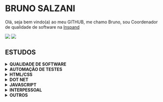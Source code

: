 # BRUNO SALZANI
Olá, seja bem vindo(a) ao meu GITHUB, me chamo Bruno, sou Coordenador de qualidade de software na [Inspand](https://www.linkedin.com/company/inspandeducacao/mycompany/)


<div> 
 <a href="https://www.linkedin.com/in/brunosalzani" target="_blank"><img src="https://img.shields.io/badge/-LinkedIn-%230077B5?style=for-the-badge&logo=linkedin&logoColor=white" target="_blank"></a> 
  <a href = "mailto:brunosalzani@hotmail.com"><img src="https://img.shields.io/badge/-Gmail-%23333?style=for-the-badge&logo=gmail&logoColor=white" target="_blank"></a> 
</div>

## ESTUDOS
<details><summary><b>QUALIDADE DE SOFTWARE</b></summary>

1. [FUNDAMENTOS QUALITY ASSURANCE: TESTPLAN E BOAS PRÁTICAS](https://cursos.alura.com.br/certificate/48e29980-9af3-4ba1-b2fa-0a7bbae60793) <br />
1. [QUALITY ASSURANCE: PLANO DE TESTES E GESTÃO DE BUGS](https://cursos.alura.com.br/certificate/2c8eaa73-b5c0-413c-93de-5457fbab3ef6) <br />
1. [BDD: BEHAVIOR DRIVEN DEVELOPMENT COM CUCUMBER](https://cursos.alura.com.br/certificate/b1956ef4-b9e1-4820-ba40-e2d1163e9068) <br />
  
</details>
<details><summary><b>AUTOMAÇÃO DE TESTES</b></summary>

1. [TESTES EM .NET: TESTES DE INTERFACE USANDO SELENIUM](https://cursos.alura.com.br/certificate/342ad3d1-def3-4213-aadf-3d909371112d) <br />
1. [SELENIUM: TESTES AUTOMATIZADOS DE ACEITAÇÃO EM .NET](https://cursos.alura.com.br/certificate/e2ec4168-3554-441f-a714-aa4438510503) <br />
1. [SELENIUM WEBDRIVER E C# PARTE 1: TESTES DA SUA WEB APP](https://cursos.alura.com.br/certificate/14289510-7e48-4794-9473-10c18004a68b) <br />
  
</details>
<details><summary><b>HTML/CSS</b></summary>

1. [HTML5 E CSS3 I: SUAS PRIMEIRAS PÁGINAS DA WEB](https://cursos.alura.com.br/certificate/6ac2fe58-1b2c-436c-bdbc-0824b9ccc1a5) <br />
1. [HTML5 E CSS3 II: TURBINANDO AS SUAS PÁGINAS](https://cursos.alura.com.br/certificate/b97424a9-97bc-4077-8091-8d0bd1ff247c) <br />
1. [HTML5 E CSS3 PARTE 1: CRIE UMA PÁGINA DA WEB](https://cursos.alura.com.br/certificate/1209abd4-85e0-4562-a32c-10ecb7fc886f) <br />
1. [HTML5 E CSS3 PARTE 2: POSICIONAMENTO, LISTAS E NAVEGAÇÃO](https://cursos.alura.com.br/certificate/00979dc6-15ba-43f9-bc5a-23c0ee7be7a7) <br />
1. [HTML5 E CSS3 PARTE 3: TRABALHANDO COM FORMULÁRIOS E TABELAS](https://cursos.alura.com.br/certificate/4e143324-cf13-4bdf-b8e9-822825686c4d) <br />
1. [HTML5 E CSS3 PARTE 4: AVANÇANDO NO CSS](https://cursos.alura.com.br/certificate/ad012211-a9d6-4b3c-a8b8-c80a6f08b63d) <br />
1. [FLEXBOX: POSICIONE ELEMENTOS NA TELA](https://cursos.alura.com.br/certificate/1e25c3b2-d4e9-4e0b-aaa6-8033fa1afb0c) <br />
1. [ARQUITETURA CSS: DESCOMPLICANDO OS PROBLEMAS](https://cursos.alura.com.br/certificate/15188794-4aab-4a32-9b5f-4a1d3de8b23d) <br />
1. [WEB DESIGN RESPONSIVO: PÁGINAS QUE SE ADAPTAM DO MOBILE AO DESK](https://cursos.alura.com.br/certificate/4bda398d-2d2d-42ed-a9b9-cf12bcd17e1c) <br />
1. [LAYOUTS RESPONSIVOS: TRABALHANDO COM LAYOUTS MOBILE](https://cursos.alura.com.br/certificate/b7400ec7-b6a0-48e3-a3cb-9b690b39be60) <br />
1. [BOOTSTRAP 4: CRIANDO UMA LANDING PAGE RESPONSIVA](https://cursos.alura.com.br/certificate/aff894c5-b2ae-4f98-a84f-22270488cf79) <br />
1. [BOOTSTRAP: CRIAÇÃO DE UMA SINGLE-PAGE RESPONSIVA](https://cursos.alura.com.br/certificate/2a0adb8a-fa81-4e18-ae24-e5edb390cd5b) <br />
  
</details>
<details><summary><b>DOT NET</b></summary>

1. [C# PARTE 1: PRIMEIROS PASSOS](https://cursos.alura.com.br/certificate/2c553ec8-89c7-4be9-a4ec-f771094fc050) <br />
1. [C# PARTE 2: ENTENDENDO A ORIENTAÇÃO A OBJETOS](https://cursos.alura.com.br/certificate/bcfb9e4c-b97b-440b-81b4-ecf75d1201f2) <br />
1. [C# PARTE 3: ENTENDENDO HERANÇA E INTERFACE](https://cursos.alura.com.br/certificate/6762bd8a-3eac-4059-857b-3955833e69cd) <br />
1. [C# PARTE 4: ENTENDENDO EXCEÇÕES](https://cursos.alura.com.br/certificate/da9e1e4b-1549-4005-b43a-34bd4bb749c6) <br />
1. [C# PARTE 5: BIBLIOTECAS DLLS, DOCUMENTAÇÃO E USANDO O NUGET](https://cursos.alura.com.br/certificate/8ef3060c-3e38-449b-b6ec-fca05142a786) <br />
1. [C# PARTE 6: STRINGS, EXPRESSÕES REGULARES E A CLASSE OBJECT](https://cursos.alura.com.br/certificate/c47b2e12-0d44-4cca-ad32-e115e647570a) <br />
1. [C# PARTE 7: ARRAY E TIPOS GENÉRICOS](https://cursos.alura.com.br/certificate/22df26d6-6b79-4b21-8c97-56776569cd20) <br />
1. [C# PARTE 8: LIST, LAMBDA, LINQ](https://cursos.alura.com.br/certificate/f413c153-6190-4b78-bdad-c8cbe5fbe567) <br />
1. [C# PARTE 9: ENTRADA E SAÍDA (I/O) COM STREAMS](https://cursos.alura.com.br/certificate/96acfcac-0165-49fd-b324-85f7522361c5) <br /> 
 
</details>
<details><summary><b>JAVASCRIPT</b></summary>
  
1. [FORMAÇÃO VUE.JS](https://cursos.alura.com.br/degree/certificate/b27389b5-9622-4515-b751-810c5b540e30) <sub>(Alura)</sub> <br />
1. [JAVASCRIPT E HTML: DESENVOLVA UM JOGO E PRATIQUE LÓGICA DE PROGRAMAÇÃO](https://cursos.alura.com.br/certificate/c3abd570-36ac-4f45-adb9-8a79744dc5bd)<br />
1. [JAVASCRIPT: PROGRAMANDO NA LINGUAGEM DA WEB](https://cursos.alura.com.br/certificate/ce4fce5e-5654-4d9e-ae48-66f7c9a4d779)<br />
1. [JAVASCRIPT: CONHECENDO O BROWSER E PADRÕES DE PROJETO](https://cursos.alura.com.br/certificate/334e425b-c8a1-49ed-8e29-ee64be9a8ce9)<br />
1. [NODE.JS: INOVANDO COM JAVASCRIPT NO BACKEND](https://cursos.alura.com.br/certificate/a235a5a5-ffb8-4fd7-9a85-a2c784d784c7)<br />

</details>
<details><summary><b>INTERPESSOAL</b></summary>
  
1. [RELACIONAMENTO INTERPESSOAL: APRENDA A LIDAR MELHOR COM VOCÊ E COM O OUTRO](https://cursos.alura.com.br/certificate/c8f592e0-c24f-44e1-b812-f4f9dc6c1143) <br />
1. [LIDERANÇA: APRENDENDO SOBRE A MISSÃO E PROPÓSITO DE LIDERAR PESSOAS](https://cursos.alura.com.br/certificate/08cf1ab0-6012-49fe-9d62-844bac5073e9) <br />
1. [DELEGAÇÃO DE TAREFAS: OBTENHA O MELHOR DO SEU TIME](https://cursos.alura.com.br/certificate/7fdfc78f-3b34-49d9-9d53-15a05f32543d) <br />

</details>
<details><summary><b>OUTROS</b></summary>
 
1. [PROGRAMADOR DE SISTEMAS](http://www1.intranet.sp.senac.br/senac_solution/pss/relatorios/certificados/NBASVIARAPIDA/mod29.cfm?CRYPTALGID=8a7656e2-cd47-11eb-9977-f7340aa3fd80&dt=2021-06-14-16.34.31.000000)<br /> 
1. [HTTP: ENTENDENDO A WEB POR BAIXO DOS PANOS](https://cursos.alura.com.br/certificate/d5f0a4c0-7aeb-4e95-b955-81ddac432234) <br />
1. [GIT E GITHUB: CONTROLE E COMPARTILHE SEU CÓDIGO](https://cursos.alura.com.br/certificate/b3108efd-0480-49ad-9327-568fbee30ea6) <br />
1. [SCRUM: AGILIDADE EM SEU PROJETO](https://cursos.alura.com.br/certificate/7216f842-0614-4eea-8040-a68275d7d489) <br />
1. [ORGANIZAÇÃO DE EQUIPES ÁGEIS: OS PAPÉIS EXISTENTES EM UMA EQUIPE](https://cursos.alura.com.br/certificate/a54190d3-4dc0-4d51-9b7e-bead4a196f2e) <br />
1. [EXCEL: DOMINE O EDITOR DE PLANILHAS](https://cursos.alura.com.br/certificate/346c8a3c-6e22-489d-a2da-4556a7a16052) <br />
1. [EXCEL PROCV: LÓGICA BOOLEANA E BUSCA POR VALORES](https://cursos.alura.com.br/certificate/19579b82-8ced-476c-b792-b1ebf7eb4acb) <br />
1. [FUNÇÕES COM EXCEL: OPERAÇÕES MATEMÁTICAS E FILTROS](https://cursos.alura.com.br/certificate/6f9e79c2-bf52-4deb-aa61-aa0938cc7446)

</details>
